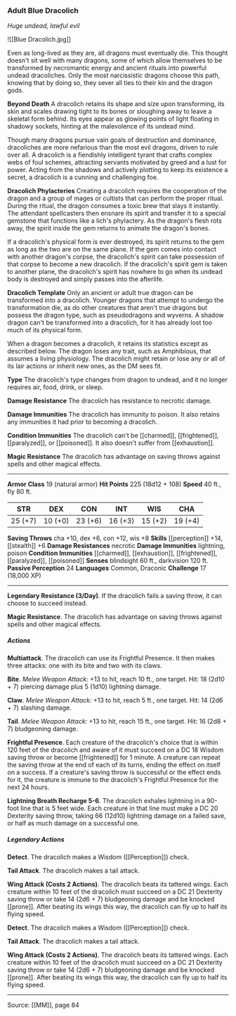 ### Adult Blue Dracolich
_Huge undead, lawful evil_

![[Blue Dracolich.jpg]]

Even as long-lived as they are, all dragons must eventually die. This thought doesn't sit well with many dragons, some of which allow themselves to be transformed by necromantic energy and ancient rituals into powerful undead dracoliches. Only the most narcissistic dragons choose this path, knowing that by doing so, they sever all ties to their kin and the dragon gods.

**Beyond Death** A dracolich retains its shape and size upon transforming, its skin and scales drawing tight to its bones or sloughing away to leave a skeletal form behind. Its eyes appear as glowing points of light floating in shadowy sockets, hinting at the malevolence of its undead mind.

Though many dragons pursue vain goals of destruction and dominance, dracoliches are more nefarious than the most evil dragons, driven to rule over all. A dracolich is a fiendishly intelligent tyrant that crafts complex webs of foul schemes, attracting servants motivated by greed and a lust for power. Acting from the shadows and actively plotting to keep its existence a secret, a dracolich is a cunning and challenging foe.


**Dracolich Phylacteries** Creating a dracolich requires the cooperation of the dragon and a group of mages or cultists that can perform the proper ritual. During the ritual, the dragon consumes a toxic brew that slays it instantly. The attendant spellcasters then ensnare its spirit and transfer it to a special gemstone that functions like a lich's phylactery. As the dragon's flesh rots away, the spirit inside the gem returns to animate the dragon's bones.

If a dracolich's physical form is ever destroyed, its spirit returns to the gem as long as the two are on the same plane. If the gem comes into contact with another dragon's corpse, the dracolich's spirit can take possession of that corpse to become a new dracolich. If the dracolich's spirit gem is taken to another plane, the dracolich's spirit has nowhere to go when its undead body is destroyed and simply passes into the afterlife.


**Dracolich Template** Only an ancient or adult true dragon can be transformed into a dracolich. Younger dragons that attempt to undergo the transformation die, as do other creatures that aren't true dragons but possess the dragon type, such as pseudodragons and wyverns. A shadow dragon can't be transformed into a dracolich, for it has already lost too much of its physical form.

When a dragon becomes a dracolich, it retains its statistics except as described below. The dragon loses any trait, such as Amphibious, that assumes a living physiology. The dracolich might retain or lose any or all of its lair actions or inherit new ones, as the DM sees fit.

**Type** The dracolich's type changes from dragon to undead, and it no longer requires air, food, drink, or sleep.


**Damage Resistance** The dracolich has resistance to necrotic damage.


**Damage Immunities** The dracolich has immunity to poison. It also retains any immunities it had prior to becoming a dracolich.


**Condition Immunities** The dracolich can't be [[charmed]], [[frightened]], [[paralyzed]], or [[poisoned]]. It also doesn't suffer from [[exhaustion]].


**Magic Resistance** The dracolich has advantage on saving throws against spells and other magical effects.

---

**Armor Class** 19 (natural armor)
**Hit Points** 225 (18d12 + 108)
**Speed** 40 ft., fly 80 ft.

| STR     | DEX     | CON     | INT     | WIS     | CHA     |
|---------|---------|---------|---------|---------|---------|
| 25 (+7) | 10 (+0) | 23 (+6) | 16 (+3) | 15 (+2) | 19 (+4) |

**Saving Throws** cha +10, dex +6, con +12, wis +8
**Skills** [[perception]] +14, [[stealth]] +6
**Damage Resistances** necrotic
**Damage Immunities** lightning, poison
**Condition Immunities** [[charmed]], [[exhaustion]], [[frightened]], [[paralyzed]], [[poisoned]]
**Senses** blindsight 60 ft., darkvision 120 ft.
**Passive Perception** 24
**Languages** Common, Draconic
**Challenge** 17 (18,000 XP)

---

**Legendary Resistance (3/Day)**. If the dracolich fails a saving throw, it can choose to succeed instead.

**Magic Resistance**. The dracolich has advantage on saving throws against spells and other magical effects.

##### Actions
**Multiattack**. The dracolich can use its Frightful Presence. It then makes three attacks: one with its bite and two with its claws.

**Bite**. _Melee Weapon Attack:_ +13 to hit, reach 10 ft., one target. Hit: 18 (2d10 + 7) piercing damage plus 5 (1d10) lightning damage.

**Claw**. _Melee Weapon Attack:_ +13 to hit, reach 5 ft., one target. Hit: 14 (2d6 + 7) slashing damage.

**Tail**. _Melee Weapon Attack:_ +13 to hit, reach 15 ft., one target. Hit: 16 (2d8 + 7) bludgeoning damage.

**Frightful Presence**. Each creature of the dracolich's choice that is within 120 feet of the dracolich and aware of it must succeed on a DC 18 Wisdom saving throw or become [[frightened]] for 1 minute. A creature can repeat the saving throw at the end of each of its turns, ending the effect on itself on a success. If a creature's saving throw is successful or the effect ends for it, the creature is immune to the dracolich's Frightful Presence for the next 24 hours.

**Lightning Breath Recharge 5-6**. The dracolich exhales lightning in a 90-foot line that is 5 feet wide. Each creature in that line must make a DC 20 Dexterity saving throw, taking 66 (12d10) lightning damage on a failed save, or half as much damage on a successful one.

##### Legendary Actions
**Detect**. The dracolich makes a Wisdom ([[Perception]]) check.

**Tail Attack**. The dracolich makes a tail attack.

**Wing Attack (Costs 2 Actions)**. The dracolich beats its tattered wings. Each creature within 10 feet of the dracolich must succeed on a DC 21 Dexterity saving throw or take 14 (2d6 + 7) bludgeoning damage and be knocked [[prone]]. After beating its wings this way, the dracolich can fly up to half its flying speed.

**Detect**. The dracolich makes a Wisdom ([[Perception]]) check.

**Tail Attack**. The dracolich makes a tail attack.

**Wing Attack (Costs 2 Actions)**. The dracolich beats its tattered wings. Each creature within 10 feet of the dracolich must succeed on a DC 21 Dexterity saving throw or take 14 (2d6 + 7) bludgeoning damage and be knocked [[prone]]. After beating its wings this way, the dracolich can fly up to half its flying speed.


---

Source: [[MM]], page 84